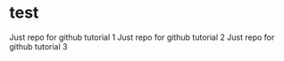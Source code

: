 # test
Just repo for github tutorial 1
Just repo for github tutorial 2
Just repo for github tutorial 3
